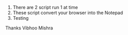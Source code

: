 1) There are 2 script run 1 at time
2) These script convert your browser into the Notepad
3) Testing


Thanks
Vibhoo Mishra
